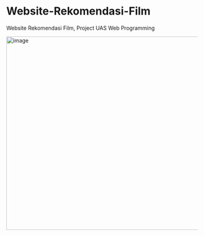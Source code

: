 # Website-Rekomendasi-Film
Website Rekomendasi Film, Project UAS Web Programming

<img width="510" alt="image" src="https://github.com/Bhanurzh/Website-Rekomendasi-Film/assets/100182862/18283264-33f0-4f93-8a44-fba941143faa">
